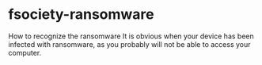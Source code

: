 # fsociety-ransomware

How to recognize the ransomware It is obvious when your device has been infected with ransomware, as you probably will not be able to access your computer.
